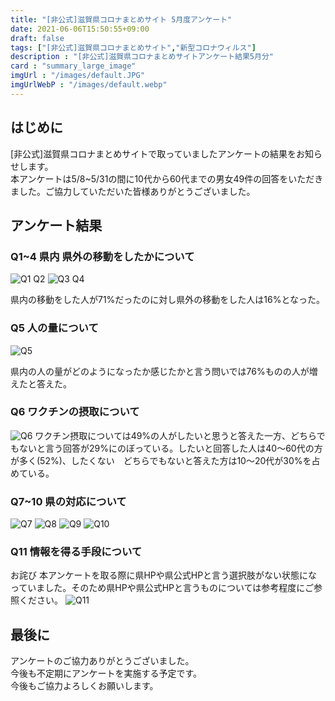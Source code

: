 ```yaml
---
title: "[非公式]滋賀県コロナまとめサイト 5月度アンケート"
date: 2021-06-06T15:50:55+09:00
draft: false
tags: ["[非公式]滋賀県コロナまとめサイト","新型コロナウィルス"]
description : "[非公式]滋賀県コロナまとめサイトアンケート結果5月分"
card : "summary_large_image"
imgUrl : "/images/default.JPG"
imgUrlWebP : "/images/default.webp"
---
```

## はじめに
[非公式]滋賀県コロナまとめサイトで取っていましたアンケートの結果をお知らせします。  
本アンケートは5/8~5/31の間に10代から60代までの男女49件の回答をいただきました。ご協力していただいた皆様ありがとうございました。

## アンケート結果
### Q1~4 県内 県外の移動をしたかについて
![Q1 Q2](/images/news/2021/06/0620-1.jpeg)
![Q3 Q4](/images/news/2021/06/0620-2.jpeg)

県内の移動をした人が71%だったのに対し県外の移動をした人は16%となった。

### Q5 人の量について
![Q5](/images/news/2021/06/0620-3.jpeg)

県内の人の量がどのようになったか感じたかと言う問いでは76%ものの人が増えたと答えた。

### Q6 ワクチンの摂取について
![Q6](/images/news/2021/06/0620-4.jpeg)
ワクチン摂取については49%の人がしたいと思うと答えた一方、どちらでもないと言う回答が29%にのぼっている。したいと回答した人は40〜60代の方が多く(52%)、したくない　どちらでもないと答えた方は10〜20代が30%を占めている。  

### Q7~10 県の対応について
![Q7](/images/news/2021/06/0620-5.jpeg)
![Q8](/images/news/2021/06/0620-6.jpeg)
![Q9](/images/news/2021/06/0620-7.jpeg)
![Q10](/images/news/2021/06/0620-8.jpeg)

### Q11 情報を得る手段について

お詫び 本アンケートを取る際に県HPや県公式HPと言う選択肢がない状態になっていました。そのため県HPや県公式HPと言うものについては参考程度にご参照ください。
![Q11](/images/news/2021/06/0620-9.jpeg)


## 最後に
アンケートのご協力ありがとうございました。  
今後も不定期にアンケートを実施する予定です。  
今後もご協力よろしくお願いします。